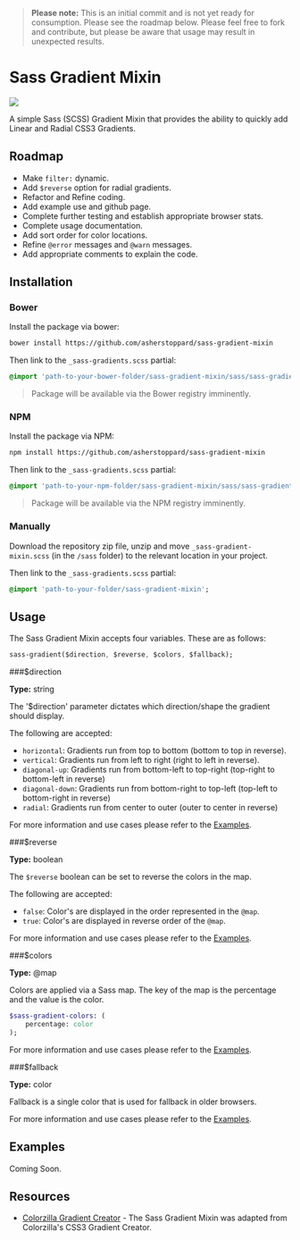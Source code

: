 > **Please note:** This is an initial commit and is not yet ready for consumption. Please see the roadmap below. Please feel free to fork and contribute, but please be aware that usage may result in unexpected results.

# Sass Gradient Mixin

<img src="http://img.shields.io/badge/CURRENT_VERSION-BETA-orange.svg">

A simple Sass (SCSS) Gradient Mixin that provides the ability to quickly add Linear and Radial CSS3 Gradients.

## Roadmap

- Make `filter:` dynamic.
- Add `$reverse` option for radial gradients.
- Refactor and Refine coding.
- Add example use and github page.
- Complete further testing and establish appropriate browser stats.
- Complete usage documentation.
- Add sort order for color locations.
- Refine `@error` messages and `@warn` messages.
- Add appropriate comments to explain the code.

## Installation

### Bower

Install the package via bower:

```sh
bower install https://github.com/asherstoppard/sass-gradient-mixin
```

Then link to the `_sass-gradients.scss` partial:

```sass
@import 'path-to-your-bower-folder/sass-gradient-mixin/sass/sass-gradient-mixin';
```

> Package will be available via the Bower registry imminently.

### NPM

Install the package via NPM:

```sh
npm install https://github.com/asherstoppard/sass-gradient-mixin
```

Then link to the `_sass-gradients.scss` partial:

```sass
@import 'path-to-your-npm-folder/sass-gradient-mixin/sass/sass-gradient-mixin';
```

> Package will be available via the NPM registry imminently.

### Manually

Download the repository zip file, unzip and move `_sass-gradient-mixin.scss` (in the `/sass` folder) to the relevant location in your project.

Then link to the `_sass-gradients.scss` partial:

```sass
@import 'path-to-your-folder/sass-gradient-mixin';
```

## Usage

The Sass Gradient Mixin accepts four variables. These are as follows:

```sass
sass-gradient($direction, $reverse, $colors, $fallback);
```

###$direction

**Type:** string

The '$direction' parameter dictates which direction/shape the gradient should display.

The following are accepted:

- `horizontal`: Gradients run from top to bottom (bottom to top in reverse).
- `vertical`: Gradients run from left to right (right to left in reverse).
- `diagonal-up`: Gradients run from bottom-left to top-right (top-right to bottom-left in reverse)
- `diagonal-down`: Gradients run from bottom-right to top-left (top-left to bottom-right in reverse)
- `radial`: Gradients run from center to outer (outer to center in reverse)

For more information and use cases please refer to the [Examples](#examples).

###$reverse

**Type:** boolean

The `$reverse` boolean can be set to reverse the colors in the map.

The following are accepted:

- `false`: Color's are displayed in the order represented in the `@map`.
- `true`: Color's are displayed in reverse order of the `@map`.

For more information and use cases please refer to the [Examples](#examples).

###$colors

**Type:** @map

Colors are applied via a Sass map. The key of the map is the percentage and the value is the color.

```sass
$sass-gradient-colors: (
	percentage: color
);
```

For more information and use cases please refer to the [Examples](#examples).

###$fallback

**Type:** color

Fallback is a single color that is used for fallback in older browsers.

For more information and use cases please refer to the [Examples](#examples).

## Examples

Coming Soon.

## Resources

- [Colorzilla Gradient Creator](http://www.colorzilla.com/gradient-editor/) - The Sass Gradient Mixin was adapted from Colorzilla's CSS3 Gradient Creator.